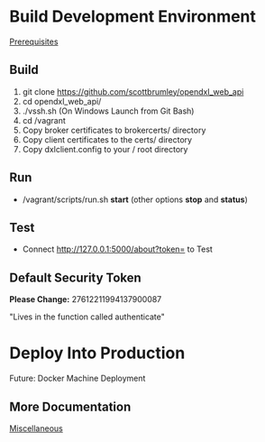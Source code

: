 # Build Development Environment

[Prerequisites](Prerequisites.md)

## Build

1. git clone https://github.com/scottbrumley/opendxl_web_api
2. cd opendxl_web_api/
3. ./vssh.sh (On Windows Launch from Git Bash)
4. cd /vagrant
5. Copy broker certificates to brokercerts/ directory
6. Copy client certificates to the certs/ directory
7. Copy dxlclient.config to your / root directory

## Run
* /vagrant/scripts/run.sh **start** (other options **stop** and **status**)

## Test
* Connect http://127.0.0.1:5000/about?token=<security token> to Test

## Default Security Token
**Please Change:**
27612211994137900087

"Lives in the function called authenticate"

# Deploy Into Production
Future: Docker Machine Deployment

## More Documentation
[Miscellaneous](misc.md)